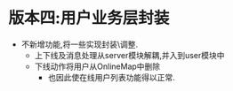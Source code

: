 # 版本四:用户业务层封装
- 不新增功能,将一些实现封装\调整.
  - 上下线及消息处理从server模块解耦,并入到user模块中
  - 下线动作将用户从OnlineMap中删除
    - 也因此使在线用户列表功能得以正常.